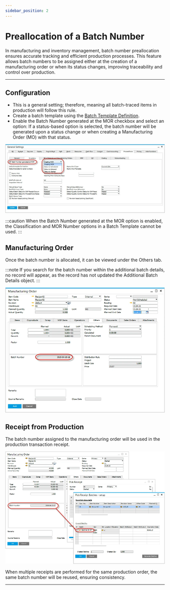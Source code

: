 ```yaml
---
sidebar_position: 2
---
```


# Preallocation of a Batch Number

In manufacturing and inventory management, batch number preallocation ensures accurate tracking and efficient production processes. This feature allows batch numbers to be assigned either at the creation of a manufacturing order or when its status changes, improving traceability and control over production.

---

## Configuration

- This is a general setting; therefore,  meaning all batch-traced items in production will follow this rule.
- Create a batch template using the [Batch Template Definition](../../item-details/batch-serial-template-definition.md).
- Enable the Batch Number generated at the MOR checkbox and select an option: If a status-based option is selected, the batch number will be generated upon a status change or when creating a Manufacturing Order (MO) with that status.

![Configuration](./media/preallocation-of-a-batch-number/configuration.webp)

:::caution
    When the Batch Number generated at the MOR option is enabled, the Classification and MOR Number options in a Batch Template cannot be used.
:::

## Manufacturing Order

Once the batch number is allocated, it can be viewed under the Others tab.

:::note
    If you search for the batch number within the additional batch details, no record will appear, as the record has not updated the Additional Batch Details object.
:::

![Batch Number](./media/preallocation-of-a-batch-number/batch-number.webp)

## Receipt from Production

The batch number assigned to the manufacturing order will be used in the production transaction receipt.

![Pick Receipt Batches - Setup](./media/preallocation-of-a-batch-number/pick-receipt-batches-setup.webp)

When multiple receipts are performed for the same production order, the same batch number will be reused, ensuring consistency.

---
